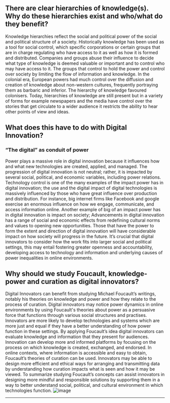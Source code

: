 ## There are clear hierarchies of knowledge(s). Why do these hierarchies exist and who/what do they benefit?

Knowledge hierarchies reflect the social and political power of the social and political structure of a society. Historically knowledge has been used as a tool for social control, which specific corporations or certain groups that are in charge regulating who have access to it as well as how it is formed and distributed. Companies and groups abuse their influence to decide what type of knowledge is deemed valuable or important and to control who may have access to it. The groups that control to hold the power and control over society by limiting the flow of information and knowledge. In the colonial era, European powers had much control over the diffusion and creation of knowledge about non-western cultures, frequently portraying them as barbaric and inferior. The hierarchy of knowledge favoured colonisers. Today, hierarchies of knowledge are still present but in a variety of forms for example newspapers and the media have control over the stories that get circulate to a wider audience it restricts the ability to hear other points of view and ideas.

## What does this have to do with Digital Innovation?
### “The digital” as conduit of power

Power plays a massive role in digital innovation because it influences how and what new technologies are created, applied, and managed. The progression of digital innovation is not neutral; rather, it is impacted by several social, political, and economic variables, including power relations. Technology control is one of the many examples of the impact power has in digital innovation; the use and the digital impact of digital technologies is massively influenced by those who have great influence over production and distribution. For instance, big internet firms like Facebook and google exercise an enormous influence on how we engage, communicate, and access information online. Another example of big of an impact power has in digital innovation is impact on society; Advancements in digital innovation has a range of social and economic effects from redefining cultural norms and values to opening new opportunities. Those that have the power to form the extent and direction of digital innovation will have considerable impact on how society will progress in the future. It’s crucial that digital innovators to consider how the work fits into larger social and political settings, this may entail fostering greater openness and accountability, developing access to technology and information and underlying causes of power inequalities in online environments.

## Why should we study Foucault, knowledge-power and curation as digital innovators?

Digital Innovators can benefit from studying Michael Foucault’s writings, notably his theories on knowledge and power and how they relate to the process of curation. Digital innovators may notice power dynamics in online environments by using Foucault's theories about power as a persuasive force that functions through various social structures and practises. Innovators are more likely to develop technologies and systems which are more just and equal if they have a better understanding of how power function in these settings. By applying Foucault’s idea digital innovators can evaluate knowledge and information that they present for audiences. Innovation can develop more and informed platforms by focusing on the process on which knowledge is created, exchanged, and endorsed. In online contexts, where information is accessible and easy to obtain, Foucault’s theories of curation can be used. Innovators may be able to design more efficient and ethical ways for arranging and transmitting data by understanding how curation impacts what is seen and how it may be viewed. To summarize studying Foucault’s concepts can assist innovators in designing more mindful and responsible solutions by supporting them in a way to better understand social, political, and cultural environment in which technologies function.
![image](https://user-images.githubusercontent.com/115738497/219352457-74941a40-2dbe-4882-98de-419724137a6d.png)
****
